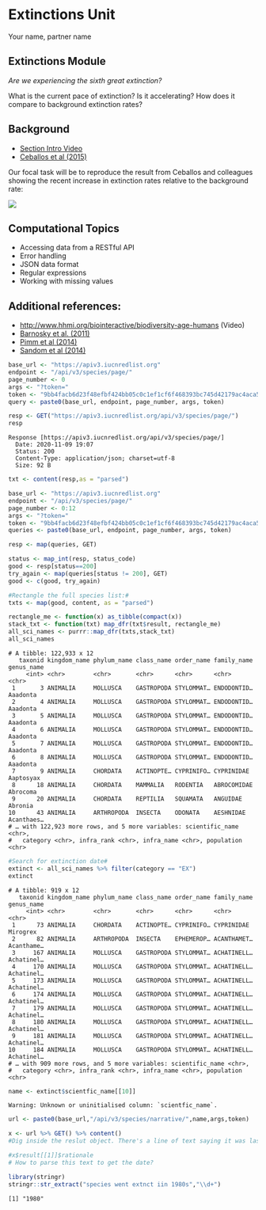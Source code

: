Extinctions Unit
================
Your name, partner name

## Extinctions Module

*Are we experiencing the sixth great extinction?*

What is the current pace of extinction? Is it accelerating? How does it
compare to background extinction rates?

## Background

  - [Section Intro Video](https://youtu.be/QsH6ytm89GI)
  - [Ceballos et al (2015)](http://doi.org/10.1126/sciadv.1400253)

Our focal task will be to reproduce the result from Ceballos and
colleagues showing the recent increase in extinction rates relative to
the background rate:

![](https://espm-157.carlboettiger.info/img/extinctions.jpg)

## Computational Topics

  - Accessing data from a RESTful API
  - Error handling
  - JSON data format
  - Regular expressions
  - Working with missing values

## Additional references:

  - <http://www.hhmi.org/biointeractive/biodiversity-age-humans> (Video)
  - [Barnosky et al. (2011)](http://doi.org/10.1038/nature09678)
  - [Pimm et al (2014)](http://doi.org/10.1126/science.1246752)
  - [Sandom et al (2014)](http://dx.doi.org/10.1098/rspb.2013.3254)

<!-- end list -->

``` r
base_url <- "https://apiv3.iucnredlist.org"
endpoint <- "/api/v3/species/page/"
page_number <- 0
args <- "?token="
token <- "9bb4facb6d23f48efbf424bb05c0c1ef1cf6f468393bc745d42179ac4aca5fee"
query <- paste0(base_url, endpoint, page_number, args, token)
```

``` r
resp <- GET("https://apiv3.iucnredlist.org/api/v3/species/page/")
resp
```

    Response [https://apiv3.iucnredlist.org/api/v3/species/page/]
      Date: 2020-11-09 19:07
      Status: 200
      Content-Type: application/json; charset=utf-8
      Size: 92 B

``` r
txt <- content(resp,as = "parsed")
```

``` r
base_url <- "https://apiv3.iucnredlist.org"
endpoint <- "/api/v3/species/page/"
page_number <- 0:12
args <- "?token="
token <- "9bb4facb6d23f48efbf424bb05c0c1ef1cf6f468393bc745d42179ac4aca5fee"
queries <- paste0(base_url, endpoint, page_number, args, token)
```

``` r
resp <- map(queries, GET)
```

``` r
status <- map_int(resp, status_code)
good <- resp[status==200]
try_again <- map(queries[status != 200], GET)
good <- c(good, try_again)
```

``` r
#Rectangle the full species list:#
txts <- map(good, content, as = "parsed")
```

``` r
rectangle_me <- function(x) as_tibble(compact(x))
stack_txt <- function(txt) map_dfr(txt$result, rectangle_me)
all_sci_names <- purrr::map_dfr(txts,stack_txt)
all_sci_names
```

    # A tibble: 122,933 x 12
       taxonid kingdom_name phylum_name class_name order_name family_name genus_name
         <int> <chr>        <chr>       <chr>      <chr>      <chr>       <chr>     
     1       3 ANIMALIA     MOLLUSCA    GASTROPODA STYLOMMAT… ENDODONTID… Aaadonta  
     2       4 ANIMALIA     MOLLUSCA    GASTROPODA STYLOMMAT… ENDODONTID… Aaadonta  
     3       5 ANIMALIA     MOLLUSCA    GASTROPODA STYLOMMAT… ENDODONTID… Aaadonta  
     4       6 ANIMALIA     MOLLUSCA    GASTROPODA STYLOMMAT… ENDODONTID… Aaadonta  
     5       7 ANIMALIA     MOLLUSCA    GASTROPODA STYLOMMAT… ENDODONTID… Aaadonta  
     6       8 ANIMALIA     MOLLUSCA    GASTROPODA STYLOMMAT… ENDODONTID… Aaadonta  
     7       9 ANIMALIA     CHORDATA    ACTINOPTE… CYPRINIFO… CYPRINIDAE  Aaptosyax 
     8      18 ANIMALIA     CHORDATA    MAMMALIA   RODENTIA   ABROCOMIDAE Abrocoma  
     9      20 ANIMALIA     CHORDATA    REPTILIA   SQUAMATA   ANGUIDAE    Abronia   
    10      43 ANIMALIA     ARTHROPODA  INSECTA    ODONATA    AESHNIDAE   Acanthaes…
    # … with 122,923 more rows, and 5 more variables: scientific_name <chr>,
    #   category <chr>, infra_rank <chr>, infra_name <chr>, population <chr>

``` r
#Search for extinction date#
extinct <- all_sci_names %>% filter(category == "EX")
extinct
```

    # A tibble: 919 x 12
       taxonid kingdom_name phylum_name class_name order_name family_name genus_name
         <int> <chr>        <chr>       <chr>      <chr>      <chr>       <chr>     
     1      73 ANIMALIA     CHORDATA    ACTINOPTE… CYPRINIFO… CYPRINIDAE  Mirogrex  
     2      82 ANIMALIA     ARTHROPODA  INSECTA    EPHEMEROP… ACANTHAMET… Acanthame…
     3     167 ANIMALIA     MOLLUSCA    GASTROPODA STYLOMMAT… ACHATINELL… Achatinel…
     4     170 ANIMALIA     MOLLUSCA    GASTROPODA STYLOMMAT… ACHATINELL… Achatinel…
     5     173 ANIMALIA     MOLLUSCA    GASTROPODA STYLOMMAT… ACHATINELL… Achatinel…
     6     174 ANIMALIA     MOLLUSCA    GASTROPODA STYLOMMAT… ACHATINELL… Achatinel…
     7     179 ANIMALIA     MOLLUSCA    GASTROPODA STYLOMMAT… ACHATINELL… Achatinel…
     8     180 ANIMALIA     MOLLUSCA    GASTROPODA STYLOMMAT… ACHATINELL… Achatinel…
     9     181 ANIMALIA     MOLLUSCA    GASTROPODA STYLOMMAT… ACHATINELL… Achatinel…
    10     184 ANIMALIA     MOLLUSCA    GASTROPODA STYLOMMAT… ACHATINELL… Achatinel…
    # … with 909 more rows, and 5 more variables: scientific_name <chr>,
    #   category <chr>, infra_rank <chr>, infra_name <chr>, population <chr>

``` r
name <- extinct$scientfic_name[[10]]
```

    Warning: Unknown or uninitialised column: `scientfic_name`.

``` r
url <- paste0(base_url,"/api/v3/species/narrative/",name,args,token)

x <- url %>% GET() %>% content()
#Dig inside the reslut object. There's a line of text saying it was last discovered in 1990s. However, it's not the style we want. We need regular expression!

#x$result[[1]]$rationale
# How to parse this text to get the date?
```

``` r
library(stringr)
stringr::str_extract("species went extnct iin 1980s","\\d+")
```

    [1] "1980"
